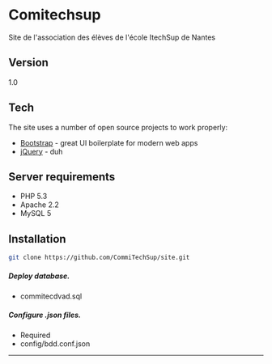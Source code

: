 Comitechsup
=========

Site de l'association des élèves de l'école ItechSup de Nantes

Version
----

1.0

Tech
-----------

The site uses a number of open source projects to work properly:


* [Bootstrap] - great UI boilerplate for modern web apps
* [jQuery] - duh 

Server requirements
-------------------
* PHP 5.3
* Apache 2.2  
* MySQL 5  

Installation
--------------

```sh
git clone https://github.com/CommiTechSup/site.git
```
##### Deploy database.
* commitecdvad.sql

##### Configure .json files.
* Required
 * config/bdd.conf.json




--------------------------------------


[Bootstrap]:http://getbootstrap.com/
[jQuery]:http://jquery.com